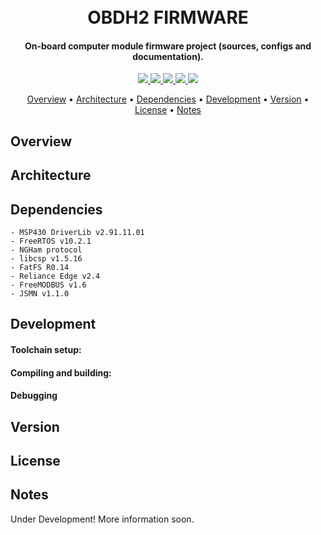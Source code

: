 <h1 align="center">
	<br>
	OBDH2 FIRMWARE
	<br>
</h1>

<h4 align="center">On-board computer module firmware project (sources, configs and documentation).</h4>

<p align="center">
    <a href="">
		<img src="https://img.shields.io/badge/stable%20version-0.5-green?style=for-the-badge">
	</a>
    <a href="">
		<img src="https://img.shields.io/badge/language-c-blue?style=for-the-badge">
	</a>
	<a href="">
		<img src="https://img.shields.io/badge/IDE%20tool-CCS%20v9.0-yellow?style=for-the-badge">
	</a>
	<a href="">
		<img src="https://img.shields.io/badge/license-GPL3-red?style=for-the-badge">
	</a>
	<a href="">
		<img src="https://img.shields.io/badge/for%20more-here-lightgray?style=for-the-badge">
	</a>
</p>

<p align="center">
  	<a href="#overview">Overview</a> •
  	<a href="#architecture">Architecture</a> •
  	<a href="#dependencies">Dependencies</a> •
  	<a href="#development">Development</a> •
  	<a href="#version">Version</a> •
  	<a href="#license">License</a> •
  	<a href="#notes">Notes</a>
</p>


## Overview

## Architecture

## Dependencies
	- MSP430 DriverLib v2.91.11.01
	- FreeRTOS v10.2.1
	- NGHam protocol
	- libcsp v1.5.16
	- FatFS R0.14
	- Reliance Edge v2.4
	- FreeMODBUS v1.6
	- JSMN v1.1.0

## Development
#### Toolchain setup:

#### Compiling and building:
	
#### Debugging

## Version

## License

## Notes
Under Development! More information soon.

